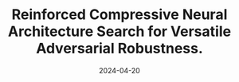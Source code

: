 ---
title: "Reinforced Compressive Neural Architecture Search for Versatile Adversarial Robustness."
collection: publications
permalink: /publication/2024-RCNAS
date: 2024-04-20
venue: 'ACM SIGKDD International Conference on Knowledge Discovery and Data Mining'
paperurl: '/files/pdf/research/KDD_2024_RCNAS.pdf'
citation: KDD 2024 (In Press)
---